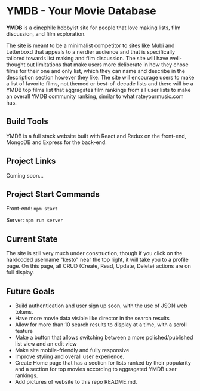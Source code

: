 # YMDB - Your Movie Database

**YMDB** is a cinephile hobbyist site for people that love making lists, film discussion, and film exploration.

The site is meant to be a minimalist competitor to sites like Mubi and Letterboxd that appeals to a nerdier audience and that is specifically tailored towards list making and film discussion.  The site will have well-thought out limitations that make users more deliberate in how they chose films for their one and only list, which they can name and describe in the description section however they like.  The site will encourage users to make a list of favorite films, not themed or best-of-decade lists and there will be a YMDB top films list that aggragates film rankings from all user lists to make an overall YMDB community ranking, similar to what rateyourmusic.com has.  

## Build Tools

YMDB is a full stack website built with React and Redux on the front-end, MongoDB and Express for the back-end. 

## Project Links

Coming soon...

<!-- Deployed site: 

Github repo: https://github.com/SeanPhilippi/aca-final-project

Project/Issue tracker: https://github.com/SeanPhilippi/aca-final-project/issues

For project details including user stories and wireframes: https://github.com/ssfiero/killbase-app/blob/master/Instructions-README.md -->

## Project Start Commands

Front-end: ```npm start```

Server: ```npm run server```

## Current State

The site is still very much under construction, though if you click on the hardcoded username "kesto" near the top right, it will take you to a profile page.  On this page, all CRUD (Create, Read, Update, Delete) actions are on full display.

## Future Goals

* Build authentication and user sign up soon, with the use of JSON web tokens.
* Have more movie data visible like director in the search results
* Allow for more than 10 search results to display at a time, with a scroll feature
* Make a button that allows switching between a more polished/published list view and an edit view
* Make site mobile-friendly and fully responsive
* Improve styling and overall user experience.  
* Create Home page that has a section for lists ranked by their popularity and a section for top movies according to aggragated YMDB user rankings.  
* Add pictures of website to this repo README.md.  


<!-- ## Heroku DB Commands

Heroku db migration: ```heroku run knex migrate:latest```

Heroku db seed: ```heroku run knex seed:run``` -->

<!-- ## Website Screenshots

Home Page

<img src="/public/" alt="alt text" width="75%" height="75%">

Profile Page

<img src="/public/" alt="alt text" width="75%" height="75%">

<img src="/public/" alt="alt text" width="75%" height="75%">

<img src="/public/" alt="alt text" width="75%" height="75%">

Movie Page

<img src="/public/" alt="alt text" width="75%" height="75%">

Login/Register Pages

<img src="/public/" alt="alt text" width="75%" height="75%">

<img src="/public/" alt="alt text" width="75%" height="75%"> -->
